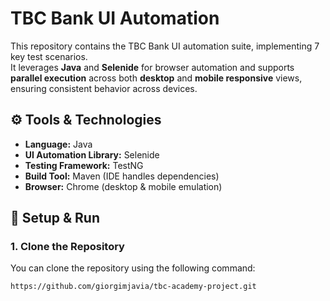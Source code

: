 # TBC Bank UI Automation

This repository contains the TBC Bank UI automation suite, implementing 7 key test scenarios.  
It leverages **Java** and **Selenide** for browser automation and supports **parallel execution** across both **desktop** and **mobile responsive** views, ensuring consistent behavior across devices.

## ⚙ Tools & Technologies
- **Language:** Java  
- **UI Automation Library:** Selenide
- **Testing Framework:** TestNG 
- **Build Tool:** Maven (IDE handles dependencies)  
- **Browser:** Chrome (desktop & mobile emulation)

## 🚀 Setup & Run

### 1. Clone the Repository
You can clone the repository using the following command:

```bash
https://github.com/giorgimjavia/tbc-academy-project.git



